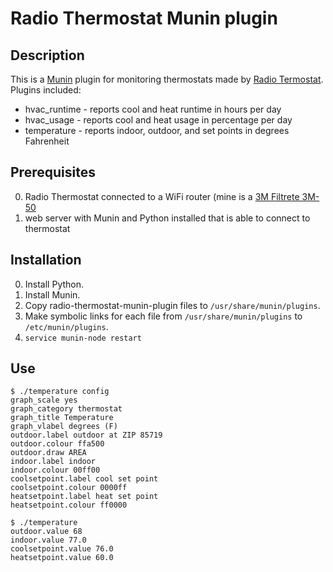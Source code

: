 # Radio Thermostat Munin plugin

## Description

This is a [Munin](http://munin-monitoring.org/) plugin for monitoring
thermostats made by [Radio
Termostat](http://radiothermostat.com/). Plugins included:

* hvac_runtime - reports cool and heat runtime in hours per day
* hvac_usage - reports cool and heat usage in percentage per day
* temperature - reports indoor, outdoor, and set points in degrees Fahrenheit

## Prerequisites

0. Radio Thermostat connected to a WiFi router (mine is a [3M Filtrete 3M-50](http://www.radiothermostat.com/filtrete/products/3M-50/)
0. web server with Munin and Python installed that is able to connect to thermostat

## Installation

0. Install Python.
0. Install Munin.
0. Copy radio-thermostat-munin-plugin files to `/usr/share/munin/plugins`.
0. Make symbolic links for each file from `/usr/share/munin/plugins` to `/etc/munin/plugins`.
0. `service munin-node restart`

## Use

    $ ./temperature config
    graph_scale yes
    graph_category thermostat
    graph_title Temperature
    graph_vlabel degrees (F)
    outdoor.label outdoor at ZIP 85719
    outdoor.colour ffa500
    outdoor.draw AREA
    indoor.label indoor
    indoor.colour 00ff00
    coolsetpoint.label cool set point
    coolsetpoint.colour 0000ff
    heatsetpoint.label heat set point
    heatsetpoint.colour ff0000

    $ ./temperature
    outdoor.value 68
    indoor.value 77.0
    coolsetpoint.value 76.0
    heatsetpoint.value 60.0